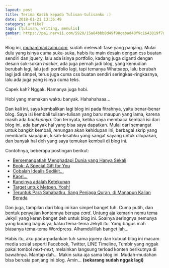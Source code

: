 ```yaml
---
layout: post
title: Terima Kasih kepada Tulisan-tulisanku :)
date: 2018-01-21 13:36:49
category: artikel
tags: [tulisan, writing, menulis]
gambar: https://pa1.narvii.com/5920/15a84bbb0d49f90cabad48f9c1643019f7dbc251_hq.gif
---
```


Blog ini, [muhammadzaini.com](http://muhammadzaini.com), sudah melewati fase yang panjang. Mulai dulu yang isinya cuma suka-suka, habis itu main desain dengan css buatan sendiri dan jquery, lalu ada isinya portfolio, kadang juga diganti dengan desain sok-sokan _hacker_, ada juga pernah jadi blog, yang kemudian berubah lagi, lalu jadi portfolio lagi, tapi temanya Whatsapp, lalu berubah lagi jadi simpel, terus juga cuma css buatan sendiri seringkas-ringkasnya, lalu ada juga yang isinya cuma teks.

Capek kah? Nggak. Namanya juga hobi.

Hobi yang memakan waktu banyak. Hahahahaaa...

Dan kali ini, saya kembalikan lagi blog ini pada fitrahnya, yaitu benar-benar blog. Saya isi kembali tulisan-tulisan yang baru maupun yang lama, karena masih ada _backupnya_. Dan ternyata, ketika saya membaca kembali isi dari blog ini, ada banyak hal yang bisa saya dapatkan. Mulai dari semangat untuk bangkit kembali, renungan akan kehidupan ini, berbagai skrip yang membantu siapapun, kisah-kisahku yang sangat sayang untuk dilupakan, dan banyak hal deh yang saya temukan kembali di blog ini.

Contohnya, beberapa postingan berikut:

- [Bersemangatlah Menghadapi Dunia yang Hanya Sekali](http://muhammadzaini.com/2017/11/06/bersemangatlah-menghadapi-dunia-yang-hanya-sekali.html)
- [Book: A Special Gift for You](http://muhammadzaini.com/2017/10/12/book-a-special-gift-for-you.html)
- [Cobalah Idealis Sedikit...](http://muhammadzaini.com/2017/10/05/cobalah-idealis-sedikit.html)
- [Kaori...](http://muhammadzaini.com/2017/10/24/kaori.html)
- [Kuncinya adalah Ketekunan](http://muhammadzaini.com/2017/07/17/kuncinya-adalah-ketekunan.html)
- [Target untuk Metpen. Yosh!](http://muhammadzaini.com/2017/06/21/target-untuk-metpen-yosh.html)
- [Teruntuk Para Sahabatku, Sang Penjaga Quran, di Manapun Kalian Berada](http://muhammadzaini.com/2017/10/09/teruntuk-para-sahabatku-sang-penjaga-quran-di-manapun-kalian-berada.html)

Dan juga, tampilan dari blog ini kan simpel banget tuh. Cuma putih, dan bentuk penyajian kontennya berupa _card_. Untung aja kemarin nemu tema Jekyll yang keren banget deh untuk blog ini. Soalnya seringnya nemunya yang kurang bagus ya, kalau tema-tema Jekyll itu. Yang bagus mah biasanya tema-tema Wordpress. Alhamdulillah banget lah...

Habis itu, aku padu-padankan tuh sama jquery dan kubuat blog ini macam media sosial seperti Facebook, Twitter, LINE Timeline, Tumblr yang nggak pakai tombol _next-next_, melainkan langsung terload konten berikutnya di bawahnya. Mantap dah... Makin suka aja sama blog ini. Mudah-mudahan bisa berusia panjang ini blog. Amin... __(sekarang sudah nggak lagi)__